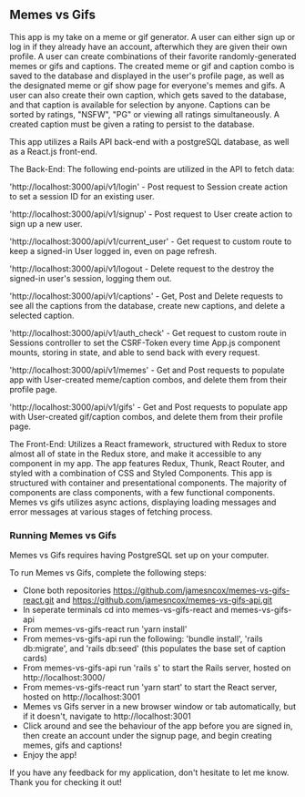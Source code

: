 ## Memes vs Gifs

This app is my take on a meme or gif generator. A user can either sign up or log in if they already have an account, afterwhich they are given their own profile. A user can create combinations of their favorite randomly-generated memes or gifs and captions. The created meme or gif and caption combo is saved to the database and displayed in the user's profile page, as well as the designated meme or gif show page for everyone's memes and gifs. A user can also create their own caption, which gets saved to the database, and that caption is available for selection by anyone. Captions can be sorted by ratings, "NSFW", "PG" or viewing all ratings simultaneously. A created caption must be given a rating to persist to the database.

This app utilizes a Rails API back-end with a postgreSQL database, as well as a React.js front-end.

The Back-End: The following end-points are utilized in the API to fetch data:

'http://localhost:3000/api/v1/login' - Post request to Session create action to set a session ID for an existing user.

'http://localhost:3000/api/v1/signup' - Post request to User create action to sign up a new user.

'http://localhost:3000/api/v1/current_user' - Get request to custom route to keep a signed-in User logged in, even on page refresh.

'http://localhost:3000/api/v1/logout - Delete request to the destroy the signed-in user's session, logging them out.

'http://localhost:3000/api/v1/captions' - Get, Post and Delete requests to see all the captions from the database, create new captions, and delete a selected caption.

'http://localhost:3000/api/v1/auth_check' - Get request to custom route in Sessions controller to set the CSRF-Token every time App.js component mounts, storing in state, and able to send back with every request. 

'http://localhost:3000/api/v1/memes' - Get and Post requests to populate app with User-created meme/caption combos, and delete them from their profile page.

'http://localhost:3000/api/v1/gifs' - Get and Post requests to populate app with User-created gif/caption combos, and delete them from their profile page.

The Front-End: Utilizes a React framework, structured with Redux to store almost all of state in the Redux store, and make it accessible to any component in my app. The app features Redux, Thunk, React Router, and styled with a combination of CSS and Styled Components. This app is structured with container and presentational components. The majority of components are class components, with a few functional components. Memes vs gifs utilizes async actions, displaying loading messages and error messages at various stages of fetching process. 

### Running Memes vs Gifs

Memes vs Gifs requires having PostgreSQL set up on your computer.

To run Memes vs Gifs, complete the following steps:
- Clone both repositories https://github.com/jamesncox/memes-vs-gifs-react.git and https://github.com/jamesncox/memes-vs-gifs-api.git 
- In seperate terminals cd into memes-vs-gifs-react and memes-vs-gifs-api
- From memes-vs-gifs-react run 'yarn install' 
- From memes-vs-gifs-api run the following: 'bundle install', 'rails db:migrate', and 'rails db:seed' (this populates the base set of caption cards)
- From memes-vs-gifs-api run 'rails s' to start the Rails server, hosted on http://localhost:3000/
- From memes-vs-gifs-react run 'yarn start' to start the React server, hosted on http://localhost:3001
- Memes vs Gifs server in a new browser window or tab automatically, but if it doesn't, navigate to http://localhost:3001 
- Click around and see the behaviour of the app before you are signed in, then create an account under the signup page, and begin creating memes, gifs and captions! 
- Enjoy the app!

If you have any feedback for my application, don't hesitate to let me know. Thank you for checking it out!


